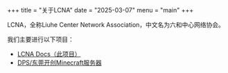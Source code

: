 +++
title = "关于LCNA"
date = "2025-03-07"
menu = "main"
+++

LCNA，全称Liuhe Center Network Association，中文名为六和中心网络协会。


我们主要进行以下项目：

* [LCNA Docs（此项目）](https://docs.lcna.cn)
* [DPS/东莞开创Minecraft服务器](https://docs.lcna.cn/dps)

<!--Learn more and contribute on [GitHub](https://github.com/gohugoio).

